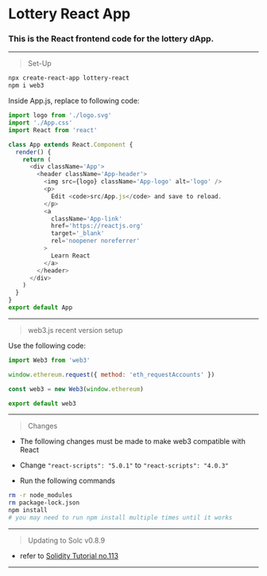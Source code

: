 # Lottery React App

### This is the React frontend code for the lottery dApp.

---

> Set-Up

```bash
npx create-react-app lottery-react
npm i web3
```

Inside App.js, replace to following code:

```javascript
import logo from './logo.svg'
import './App.css'
import React from 'react'

class App extends React.Component {
  render() {
    return (
      <div className='App'>
        <header className='App-header'>
          <img src={logo} className='App-logo' alt='logo' />
          <p>
            Edit <code>src/App.js</code> and save to reload.
          </p>
          <a
            className='App-link'
            href='https://reactjs.org'
            target='_blank'
            rel='noopener noreferrer'
          >
            Learn React
          </a>
        </header>
      </div>
    )
  }
}
export default App
```

---

> web3.js recent version setup

Use the following code:

```javascript
import Web3 from 'web3'

window.ethereum.request({ method: 'eth_requestAccounts' })

const web3 = new Web3(window.ethereum)

export default web3
```

---

> Changes

- The following changes must be made to make web3 compatible with React

- Change `"react-scripts": "5.0.1"` to `"react-scripts": "4.0.3"`
- Run the following commands

```bash
rm -r node_modules
rm package-lock.json
npm install
# you may need to run npm install multiple times until it works
```

---

> Updating to Solc v0.8.9

- refer to [Solidity Tutorial no.113](https://www.udemy.com/course/ethereum-and-solidity-the-complete-developers-guide/learn/lecture/30032924#notes)

---
